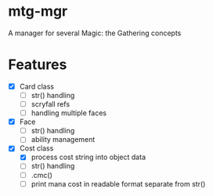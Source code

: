 # mtg-mgr
A manager for several Magic: the Gathering concepts

# Features
- [x] Card class
  - [ ] str() handling
  - [ ] scryfall refs
  - [ ] handling multiple faces
- [x] Face
  - [ ] str() handling
  - [ ] ability management
- [x] Cost class
  - [x] process cost string into object data
  - [ ] str() handling
  - [ ] .cmc()
  - [ ] print mana cost in readable format separate from str()
